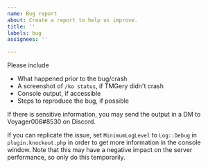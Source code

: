 ```yaml
---
name: Bug report
about: Create a report to help us improve.
title: ''
labels: bug
assignees: ''

---
```


Please include

- What happened prior to the bug/crash
- A screenshot of `/ko status`, if TMGery didn't crash
- Console output, if accessible
- Steps to reproduce the bug, if possible

If there is sensitive information, you may send the output in a DM to Voyager006#8530 on Discord.

If you can replicate the issue, set `MinimumLogLevel` to `Log::Debug` in `plugin.knockout.php` in order to get more information in the console window. Note that this may have a negative impact on the server performance, so only do this temporarily.
